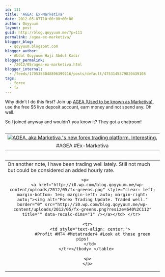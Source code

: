 ```yaml
---
id: 111
title: 'AGEA: Ex-Marketiva'
date: 2012-05-07T10:00:00+00:00
author: Qoyyuum
layout: post
guid: http://blog.qoyyuum.me/?p=111
permalink: /agea-ex-marketiva/
blogger_blog:
  - qoyyuum.blogspot.com
blogger_author:
  - Abdul Qoyyuum Haji Abdul Kadir
blogger_permalink:
  - /2012/05/agea-ex-marketiva.html
blogger_internal:
  - /feeds/1705353048896399216/posts/default/4753145379820439108
tags:
  - forex
  - fx
---
```

Why didn&#8217;t I do this first? Join up [AGEA (Used to be known as Marketiva)](http://www.agea.com/?gid=48685), use the free $5 live deposit account, earn money and not spend any. Oh well.

So I joined anyway and wouldn&#8217;t you know it? They got a chatroom!

<table cellpadding="0" cellspacing="0" style="float: left; margin-right: 1em; text-align: left;">
  <tr>
    <td style="text-align: center;">
      <a href="http://i2.wp.com/blog.qoyyuum.me/wp-content/uploads/2012/05/agea.png" style="clear: left; margin-bottom: 1em; margin-left: auto; margin-right: auto;"><img alt="AGEA, aka Marketiva,'s new forex trading platform. Interesting." border="0" src="http://i2.wp.com/blog.qoyyuum.me/wp-content/uploads/2012/05/agea.png?resize=640%2C335" title="" data-recalc-dims="1" /></a>
    </td>
  </tr>
  
  <tr>
    <td style="text-align: center;">
      #AGEA #Ex-Marketiva
    </td>
  </tr>
</table>

<table cellpadding="0" cellspacing="0" style="float: left; margin-right: 1em; text-align: left;">
  <tr>
    <td style="text-align: center;">
      <div style="text-align: left;">
        On another note, I have been trading well lately. Still not much but could be considered an added hourly rate.
      </div>
      
      <p>
        <a href="http://i0.wp.com/blog.qoyyuum.me/wp-content/uploads/2012/05/fx-greens.png" style="clear: left; margin-bottom: 1em; margin-left: auto; margin-right: auto;"><img alt="Forex Trading Update. Traded well." border="0" src="http://i0.wp.com/blog.qoyyuum.me/wp-content/uploads/2012/05/fx-greens.png?resize=640%2C112" title="" data-recalc-dims="1" /></a></td> </tr> 
        
        <tr>
          <td style="text-align: center;">
            #Profit #MT4 #Metatrader4 #Look at those green pips!
          </td>
        </tr></tbody> </table> 
        
        <p>
        </p>